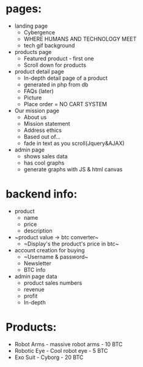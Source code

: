 # pages:
- landing page
  * Cybergence
  * WHERE HUMANS AND TECHNOLOGY MEET
  * tech gif background
- products page
  * Featured product - first one
  * Scroll down for products
- product detail page
  * In-depth detail page of a product
  * generated in php from db
  * FAQs (later)
  * Picture
  * Place order = NO CART SYSTEM
- Our mission page
  * About us
  * Mission statement
  * Address ethics
  * Based out of...
  * fade in text as you scroll(Jquery&AJAX)
- admin page
  * shows sales data
  * has cool graphs
  * generate graphs with JS & html canvas
  

# backend info:
- product
  * name
  * price
  * description
- ~product value -> btc converter~ 
  * ~Display's the product's price in btc~
- account creation for buying
  * ~Username & password~
  * Newsletter
  * BTC info
- admin page data
  * product sales numbers
  * revenue
  * profit
  * In-depth
 


# Products:
  - Robot Arms - massive robot arms - 10 BTC
  - Robotic Eye - Cool robot eye - 5 BTC
  - Exo Suit - Cyborg - 20 BTC

